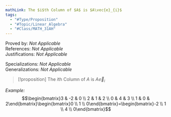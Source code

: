 ```yaml
---
mathLink: The $i$th Column of $A$ is $A\vec{e}_{i}$
tags:
  - "#Type/Proposition"
  - "#Topic/Linear_Algebra"
  - "#Class/MATH_31AH"
---
```

Proved by: <i>Not Applicable</i>  
References: <i>Not Applicable</i>  
Justifications: <i>Not Applicable</i>  

Specializations: <i>Not Applicable</i>  
Generalizations: <i>Not Applicable</i>  

> [!proposition] The $i$th Column of $A$ is $A\vec{e}_{i}$

*Example:*
$$\begin{bmatrix}3 & -2 & 0 \\
2 & 1 & 2 \\
0 & 4 & 3 \\
1 & 0 & 2\end{bmatrix}\begin{bmatrix}0 \\
1 \\
0\end{bmatrix}=\begin{bmatrix}-2 \\
1 \\
4 \\
0\end{bmatrix}$$